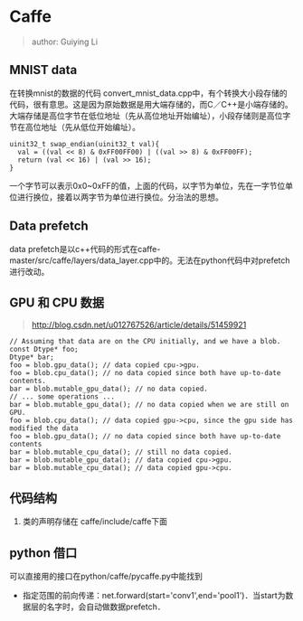 # Caffe
> author: Guiying Li

## MNIST data

在转换mnist的数据的代码 convert_mnist_data.cpp中，有个转换大小段存储的代码，很有意思。这是因为原始数据是用大端存储的，而C／C++是小端存储的。大端存储是高位字节在低位地址（先从高位地址开始编址），小段存储则是高位字节在高位地址（先从低位开始编址）。
```
uinit32_t swap_endian(uinit32_t val){
  val = ((val << 8) & 0xFF00FF00) | ((val >> 8) & 0xFF00FF);
  return (val << 16) | (val >> 16);
}
```
一个字节可以表示0x0~0xFF的值，上面的代码，以字节为单位，先在一字节位单位进行换位，接着以两字节为单位进行换位。分治法的思想。

## Data prefetch

data prefetch是以c++代码的形式在caffe-master/src/caffe/layers/data_layer.cpp中的。无法在python代码中对prefetch进行改动。

## GPU 和 CPU 数据
> http://blog.csdn.net/u012767526/article/details/51459921
```
// Assuming that data are on the CPU initially, and we have a blob.
const Dtype* foo;
Dtype* bar;
foo = blob.gpu_data(); // data copied cpu->gpu.
foo = blob.cpu_data(); // no data copied since both have up-to-date contents.
bar = blob.mutable_gpu_data(); // no data copied.
// ... some operations ...
bar = blob.mutable_gpu_data(); // no data copied when we are still on GPU.
foo = blob.cpu_data(); // data copied gpu->cpu, since the gpu side has modified the data
foo = blob.gpu_data(); // no data copied since both have up-to-date contents
bar = blob.mutable_cpu_data(); // still no data copied.
bar = blob.mutable_gpu_data(); // data copied cpu->gpu.
bar = blob.mutable_cpu_data(); // data copied gpu->cpu.
```

## 代码结构

1. 类的声明存储在 caffe/include/caffe下面

## python 借口

可以直接用的接口在python/caffe/pycaffe.py中能找到

- 指定范围的前向传递：net.forward(start='conv1',end='pool1')．当start为数据层的名字时，会自动做数据prefetch．
